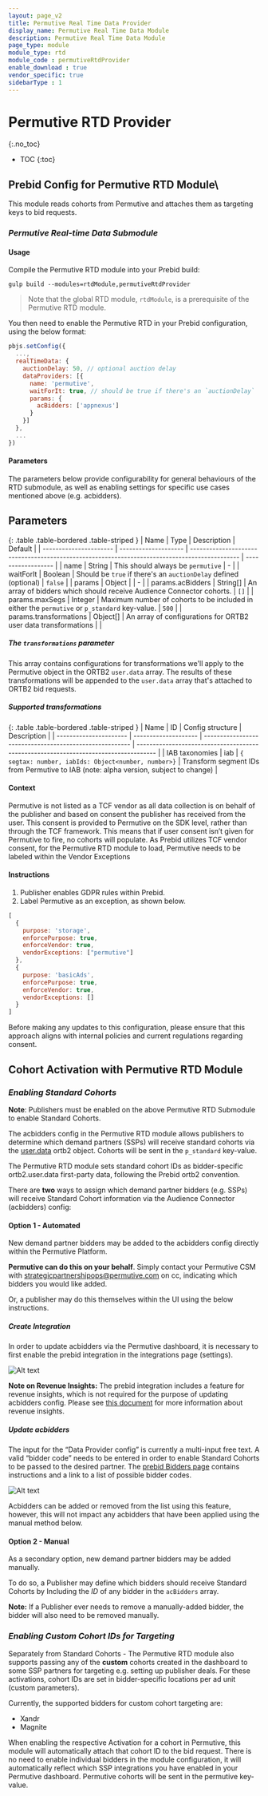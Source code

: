 ```yaml
---
layout: page_v2
title: Permutive Real Time Data Provider
display_name: Permutive Real Time Data Module
description: Permutive Real Time Data Module
page_type: module
module_type: rtd
module_code : permutiveRtdProvider
enable_download : true
vendor_specific: true
sidebarType : 1
---
```


# Permutive RTD Provider
{:.no_toc}

* TOC
{:toc}

## Prebid Config for Permutive RTD Module\

This module reads cohorts from Permutive and attaches them as targeting keys to bid requests.

### _Permutive Real-time Data Submodule_

#### Usage
Compile the Permutive RTD module into your Prebid build:
```
gulp build --modules=rtdModule,permutiveRtdProvider
```

> Note that the global RTD module, `rtdModule`, is a prerequisite of the Permutive RTD module.

You then need to enable the Permutive RTD in your Prebid configuration, using the below format:

```javascript
pbjs.setConfig({
  ...,
  realTimeData: {
    auctionDelay: 50, // optional auction delay
    dataProviders: [{
      name: 'permutive',
      waitForIt: true, // should be true if there's an `auctionDelay`
      params: {
        acBidders: ['appnexus']
      }
    }]
  },
  ...
})
```

#### Parameters

The parameters below provide configurability for general behaviours of the RTD submodule,
as well as enabling settings for specific use cases mentioned above (e.g. acbidders).

## Parameters

{: .table .table-bordered .table-striped }
| Name                   | Type                 | Description                                                                                   | Default            |
| ---------------------- | -------------------- | --------------------------------------------------------------------------------------------- | ------------------ |
| name                   | String               | This should always be `permutive`                                                             | -                  |
| waitForIt              | Boolean              | Should be `true` if there's an `auctionDelay` defined (optional)                              | `false`            |
| params                 | Object               |                                                                                               | -                  |
| params.acBidders       | String[]             | An array of bidders which should receive Audience Connector cohorts.                          | `[]`               |
| params.maxSegs         | Integer              | Maximum number of cohorts to be included in either the `permutive` or `p_standard` key-value. | `500`              |
| params.transformations | Object[]             | An array of configurations for ORTB2 user data transformations                                |                    |

##### The `transformations` parameter

This array contains configurations for transformations we'll apply to the Permutive object in the ORTB2 `user.data` array. The results of these transformations will be appended to the `user.data` array that's attached to ORTB2 bid requests.

##### Supported transformations

{: .table .table-bordered .table-striped }
| Name                   | ID                   | Config structure                                        | Description                                                                          |
| ---------------------- | -------------------- | ------------------------------------------------------- | ------------------------------------------------------------------------------------ |
| IAB taxonomies         | iab                  | ```{ segtax: number, iabIds: Object<number, number>}``` | Transform segment IDs from Permutive to IAB (note: alpha version, subject to change) |

#### Context

Permutive is not listed as a TCF vendor as all data collection is on behalf of the publisher and based on consent the publisher has received from the user.
This consent is provided to Permutive on the SDK level, rather than through the TCF framework.
This means that if user consent isn’t given for Permutive to fire, no cohorts will populate.
As Prebid utilizes TCF vendor consent, for the Permutive RTD module to load, Permutive needs to be labeled within the Vendor Exceptions

#### Instructions

1. Publisher enables GDPR rules within Prebid.
2. Label Permutive as an exception, as shown below.
```javascript
[
  {
    purpose: 'storage',
    enforcePurpose: true,
    enforceVendor: true,
    vendorExceptions: ["permutive"]
  },
  {
    purpose: 'basicAds',
    enforcePurpose: true,
    enforceVendor: true,
    vendorExceptions: []
  }
]
```

Before making any updates to this configuration, please ensure that this approach aligns with internal policies and current regulations regarding consent.

## Cohort Activation with Permutive RTD Module

### _Enabling Standard Cohorts_

**Note**: Publishers must be enabled on the above Permutive RTD Submodule to enable Standard Cohorts.

The acbidders config in the Permutive RTD module allows publishers to determine which demand partners (SSPs) will receive standard cohorts via the <u>user.data</u> ortb2 object. Cohorts will be sent in the `p_standard` key-value.

The Permutive RTD module sets standard cohort IDs as bidder-specific ortb2.user.data first-party data, following the Prebid ortb2 convention.

There are **two** ways to assign which demand partner bidders (e.g. SSPs) will receive Standard Cohort information via the Audience Connector (acbidders) config:

#### Option 1 - Automated

New demand partner bidders may be added to the acbidders config directly within the Permutive Platform.

**Permutive can do this on your behalf**. Simply contact your Permutive CSM with strategicpartnershipops@permutive.com on cc,
indicating which bidders you would like added.

Or, a publisher may do this themselves within the UI using the below instructions.

##### Create Integration

In order to update acbidders via the Permutive dashboard,
it is necessary to first enable the prebid integration in the integrations page (settings).

![Alt text](/assets/images/dev-docs/modules/permutiveRtdProvider-integration-create.png?raw=true "Permutive Prebid integration - create")

**Note on Revenue Insights:** The prebid integration includes a feature for revenue insights,
which is not required for the purpose of updating acbidders config.
Please see [this document](https://support.permutive.com/hc/en-us/articles/360019044079-Revenue-Insights) for more information about revenue insights.

##### Update acbidders

The input for the “Data Provider config” is currently a multi-input free text.
A valid “bidder code” needs to be entered in order to enable Standard Cohorts to be passed to the desired partner.
The [prebid Bidders page](https://docs.prebid.org/dev-docs/bidders.html) contains instructions and a link to a list of possible bidder codes.

![Alt text](/assets/images/dev-docs/modules/permutiveRtdProvider-integration-update.png?raw=true "Permutive Prebid integration - update")

Acbidders can be added or removed from the list using this feature, however, this will not impact any acbidders that have been applied using the manual method below.

#### Option 2 - Manual

As a secondary option, new demand partner bidders may be added manually.

To do so, a Publisher may define which bidders should receive Standard Cohorts by
Including the _ID_ of any bidder in the `acBidders` array.

**Note:** If a Publisher ever needs to remove a manually-added bidder, the bidder will also need to be removed manually.

### _Enabling Custom Cohort IDs for Targeting_

Separately from Standard Cohorts - The Permutive RTD module also supports passing any of the **custom** cohorts created in the dashboard to some SSP partners for targeting
e.g. setting up publisher deals. For these activations, cohort IDs are set in bidder-specific locations per ad unit (custom parameters).

Currently, the supported bidders for custom cohort targeting are:

- Xandr
- Magnite

When enabling the respective Activation for a cohort in Permutive, this module will automatically attach that cohort ID to the bid request.
There is no need to enable individual bidders in the module configuration, it will automatically reflect which SSP integrations you have enabled in your Permutive dashboard.
Permutive cohorts will be sent in the permutive key-value.
